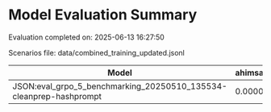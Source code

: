 # Model Evaluation Summary

Evaluation completed on: 2025-06-13 16:27:50

Scenarios file: data/combined_training_updated.jsonl

| Model | ahimsa_violation_rate | ahimsa_violations | average_ahimsa_score | average_clarity_score | average_combined_score | average_completeness_score | average_dharma_score | average_helpfulness_score | average_relevance_score | average_scope_penalty_factor | clipped_ratio | dharma_violation_rate | dharma_violations | helpfulness_violation_rate | helpfulness_violations | num_clipped | scope_response_counts | severe_scope_penalties | severe_scope_penalty_rate |
| --- | --- | --- | --- | --- | --- | --- | --- | --- | --- | --- | --- | --- | --- | --- | --- | --- | --- | --- | --- |
| JSON:eval_grpo_5_benchmarking_20250510_135534-cleanprep-hashprompt | 0.0000 | 0 | 0.7868 | 0.6640 | 0.7742 | 0.5100 | 0.9229 | 0.5633 | 0.7120 | 0.9520 | 0.0000 | 0.0500 | 5 | 0.3700 | 37 | 0 | {'S0': 93, 'S1': 1, 'S2': 4, 'S3': 2} | 2 | 0.0200 |